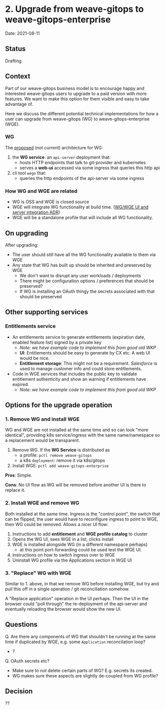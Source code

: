 # 2. Upgrade from weave-gitops to weave-gitops-enterprise

Date: 2021-08-11

## Status

Drafting

## Context

Part of our weave-gitops business model is to encourage happy and interested weave-gitops users to upgrade to a paid version with more features. We want to make this option for them visible and easy to take advantage of.

Here we discuss the different potential technical implementations for how a user can upgrade from weave-gitops (WG) to weave-gitops-enterprise (WGE).

### WG

The [proposed](https://github.com/weaveworks/weave-gitops/pull/590) (not current) architecture for WG:

1. the **WG service**: an `api-server` deployment that:
   - hosts HTTP endpoints that talk to git-provider and kubernetes
   - serves a **web-ui** accessed via some ingress that queries this http api
2. cli tool `wego` that:
   - queries the http endpoints of the api-server via some ingress

### How WG and WGE are related

- WG is OSS and WGE is closed source
- WGE will integrate WG functionality at build time. ([WG/WGE UI and server integration ADR](https://github.com/weaveworks/weave-gitops/pull/600))
- WGE will be a standalone profile that will include all WG functionality.

## On upgrading

After upgrading:

- The user should still have all the WG functionality available to them via WGE
- Any state that WG has built up should be inherited and preserved by WGE
  - We don't want to disrupt any user workloads / deployments
  - There might be configuration options / preferences that should be preserved?
  - If WG is installing an OAuth thingy the secrets associated with that should be preserved

## Other supporting services

### Entitlements service

- An entitlements service to generate entitlements (expiration date, enabled feature list) signed by a private key
  - _Note: we have example code to implement this from good old WKP_
  - **UI**: Entitlements should be easy to generate by CX etc. A web UI would be nice.
  - **Entitlement storage**: This might not be a requirement. _Salesforce_ is used to manage customer info and could store entitlements.
- Code in WGE services that includes the public key to validate entitlement authenticity and show an warning if entitlements have expired.
  - _Note: we have example code to implement this from good old WKP_

## Options for the upgrade operation

### 1. Remove WG and install WGE

WG and WGE are not installed at the same time and so can look "more identical", providing k8s service/ingress with the same name/namespace so a replacement would be transparent.

1. Remove WG. If the **WG Service** is distributed as
   - a profile: `pctl remove weave-gitops`
   - a k8s `deployment`: remove it via k8s/gitops
2. Install WGE: `pctl add weave-gitops-enterprise`

**Pros**: Simple.

**Cons**: No UI flow as WG will be removed before another UI is there to replace it.

### 2. Install WGE and remove WG

Both installed at the same time. Ingress is the "control point", the switch that can be flipped, the user would have to reconfigure ingress to point to WGE, then WG could be removed. Allows a nicer UI flow:

1. Instructions to add **entitlement** and **WGE profile catalog** to cluster
2. Opens the WG UI, sees WGE in a list, clicks install
3. WGE is installed alongside WG (in a different namespace perhaps)
   - at this point port-forwarding could be used test the WGE UI.
4. Instructions on how to switch ingress over to WGE
5. Uninstall WG profile via the Applications section in WGE UI

### 3. "Replace" WG with WGE

Similar to 1. above, in that we remove WG before installing WGE, but try and pull this off in a single operation / git reconciliation somehow.

A "Replace application" operation in the UI perhaps. Then the UI in the browser could "poll through" the re-deployment of the api-server and eventually reloading the browser would show the new UI.

## Questions

Q. Are there any components of WG that shouldn't be running at the same time if duplicated by WGE, e.g. some `Application` reconcilation loop?

- ?

Q. OAuth secrets etc?

- Make sure to _not_ delete certain parts of WG? E.g. secrets its created.
- WG makes sure these aspects are slightly de-coupled from WG profile?

## Decision

??

